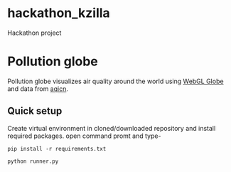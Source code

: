 # hackathon_kzilla
Hackathon project

# Pollution globe

Pollution globe visualizes air quality around the world using
[WebGL Globe](https://experiments.withgoogle.com/chrome/globe) and data from
[aqicn](http://aqicn.org/).


## Quick setup

Create virtual environment in cloned/downloaded repository and install required packages.
open command promt and type-
```
pip install -r requirements.txt

python runner.py
```